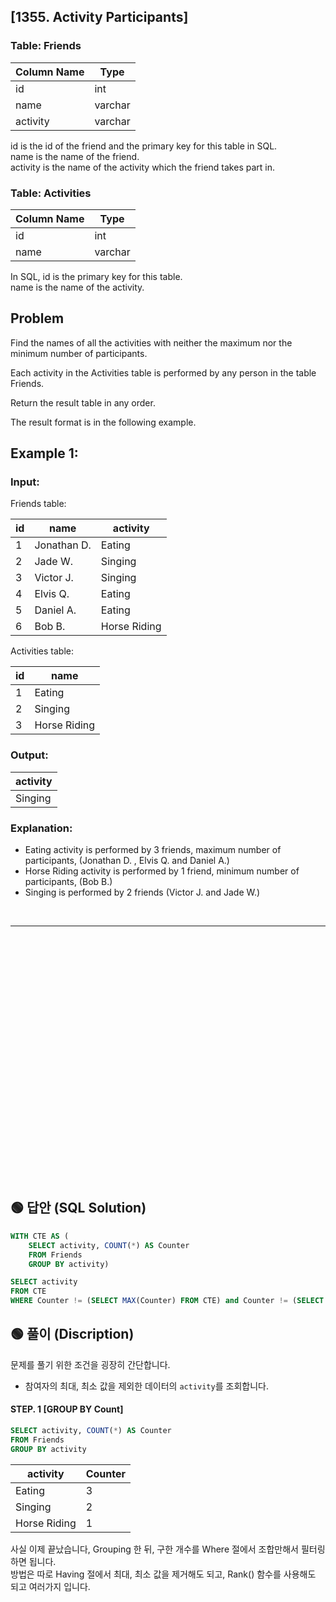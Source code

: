 ## [1355. Activity Participants]  


### Table: Friends


| Column Name   | Type    |
|---------------|---------|
| id            | int     |
| name          | varchar |
| activity      | varchar |

id is the id of the friend and the primary key for this table in SQL.  
name is the name of the friend.  
activity is the name of the activity which the friend takes part in.  
 

### Table: Activities


| Column Name   | Type    |
|---------------|---------|
| id            | int     |
| name          | varchar |

In SQL, id is the primary key for this table.  
name is the name of the activity.  
 
## Problem 

Find the names of all the activities with neither the maximum nor the minimum number of participants.  
  
Each activity in the Activities table is performed by any person in the table Friends.  

Return the result table in any order.  

The result format is in the following example.  

 

## Example 1:

### Input: 

Friends table:

| id   | name         | activity      |
|------|--------------|---------------|
| 1    | Jonathan D.  | Eating        |
| 2    | Jade W.      | Singing       |
| 3    | Victor J.    | Singing       |
| 4    | Elvis Q.     | Eating        |
| 5    | Daniel A.    | Eating        |
| 6    | Bob B.       | Horse Riding  |

Activities table:

| id   | name         |
|------|--------------|
| 1    | Eating       |
| 2    | Singing      |
| 3    | Horse Riding |

### Output: 

| activity     |
|--------------|
| Singing      |

### Explanation: 

* Eating activity is performed by 3 friends, maximum number of participants, (Jonathan D. , Elvis Q. and Daniel A.)
* Horse Riding activity is performed by 1 friend, minimum number of participants, (Bob B.)
* Singing is performed by 2 friends (Victor J. and Jade W.)



<br/>

---

<br/>
<br/>
<br/>
<br/>
<br/>
<br/>
<br/>
<br/>
<br/>
<br/>
<br/>
<br/>
<br/>
<br/>
<br/>
<br/>
<br/>
<br/>
<br/>
<br/>
<br/>
<br/>
<br/>


## 🟢 답안 (SQL Solution)

```sql
WITH CTE AS (
    SELECT activity, COUNT(*) AS Counter
    FROM Friends
    GROUP BY activity)

SELECT activity
FROM CTE
WHERE Counter != (SELECT MAX(Counter) FROM CTE) and Counter != (SELECT MIN(Counter) FROM CTE)
```

## 🟢 풀이 (Discription)

문제를 풀기 위한 조건을 굉장히 간단합니다.  

* 참여자의 최대, 최소 값을 제외한 데이터의 `activity`를 조회합니다.

#### STEP. 1 [GROUP BY Count]

```sql
SELECT activity, COUNT(*) AS Counter
FROM Friends
GROUP BY activity
```

| activity     | Counter |
| ------------ | ------- |
| Eating       | 3       |
| Singing      | 2       |
| Horse Riding | 1       |  

사실 이제 끝났습니다, Grouping 한 뒤, 구한 개수를 Where 절에서 조합만해서 필터링하면 됩니다.  
방법은 따로 Having 절에서 최대, 최소 값을 제거해도 되고, Rank() 함수를 사용해도 되고 여러가지 입니다.